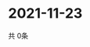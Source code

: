 # 2021-11-23
  共 0条

  <!-- BEGIN -->
  <!-- 最后更新时间Tue Nov 23 2021 12:07:18 GMT+0000 (Coordinated Universal Time) -->
  
  <!-- END -->
  
  